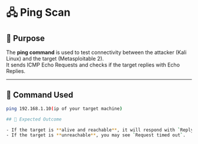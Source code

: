 # 🖧 Ping Scan

## 🔹 Purpose
The **ping command** is used to test connectivity between the attacker (Kali Linux) and the target (Metasploitable 2).  
It sends ICMP Echo Requests and checks if the target replies with Echo Replies.

---

## 🔹 Command Used
```bash
ping 192.168.1.10(ip of your target machine)

## 🔹 Expected Outcome

- If the target is **alive and reachable**, it will respond with `Reply from 192.168.1.10` messages.  
- If the target is **unreachable**, you may see `Request timed out`.  
